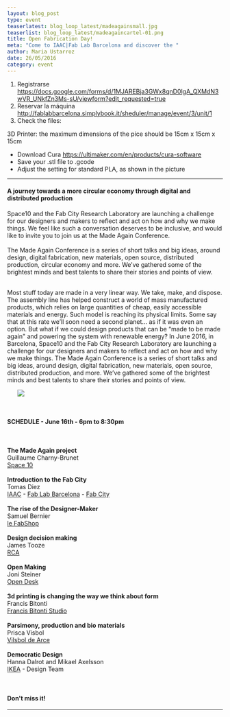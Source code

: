 ```yaml
---
layout: blog_post
type: event
teaserlatest: blog_loop_latest/madeagainsmall.jpg
teaserlist: blog_loop_latest/madeagaincartel-01.png
title: Open Fabrication Day!
meta: "Come to IAAC|Fab Lab Barcelona and discover the "
author: Maria Ustarroz
date: 26/05/2016
category: event
---
```





1. Registrarse https://docs.google.com/forms/d/1MJAREBja3GWx8qnD0lgA_QXMdN3wVR_UNkfZn3Ms-sU/viewform?edit_requested=true
2. Reservar la máquina http://fablabbarcelona.simplybook.it/sheduler/manage/event/3/unit/1
3. Check the files:


3D Printer: the maximum dimensions of the pice should be 15cm x 15cm x 15cm

- Download Cura https://ultimaker.com/en/products/cura-software
- Save your .stl file to .gcode
- Adjust the setting for standard PLA, as shown in the picture



---



<h4>A journey towards a more circular economy through digital and distributed production</h4>


Space10 and the Fab City Research Laboratory are launching a challenge for our designers and makers to reflect and act on how and why we make things. We feel like such a conversation deserves to be inclusive, and would like to invite you to join us at the Made Again Conference.<br>
<br>
The Made Again Conference is a series of short talks and big ideas, around design, digital fabrication, new materials, open source, distributed production, circular economy and more. We’ve gathered some of the brightest minds and best talents to share their stories and points of view.<br>

<br>
Most stuff today are made in a very linear way. We
take, make, and dispose. The assembly line has
helped construct a world of mass manufactured
products, which relies on large quantities of cheap,
easily accessible materials and energy. Such model
is reaching its physical limits. Some say that at this
rate we’ll soon need a second planet... as if it was
even an option. But what if we could design products
that can be “made to be made again" and powering
the system with renewable energy?
In June 2016, in Barcelona, Space10 and the Fab
City Research Laboratory are launching a challenge
for our designers and makers to reflect and act on
how and why we make things.
The Made Again Conference is a series of short talks
and big ideas, around design, digital fabrication, new
materials, open source, distributed production, and
more. We’ve gathered some of the brightest minds
and best talents to share their stories and points of
view.




<ul><img src= "http://www.fablabbcn.org/img/blog/blog_loop_latest/madeagaincartel-01.png" align="middle"> </img></ul>



<br>
<h4>SCHEDULE - June 16th - 6pm to 8:30pm</h4><br>

<b>The Made Again project</b><br>
Guillaume Charny-Brunet<br>
<a href="www.space10.io">Space 10</a>  <br>
<br>
<b>Introduction to the Fab City<br></b>
Tomas Diez <br>
<a href="www.iaac.net">IAAC</a> - <a href="www.fablabbcn.org">Fab Lab Barcelona</a> - <a href="www.fab.city">Fab City</a><br>
<br>
<b>The rise of the Designer-Maker<br></b>
Samuel Bernier<br>
<a href="www.behance.net/samuelbernier">le FabShop</a> <br>
<br>
<b>Design decision making<br></b>
James Tooze<br>
<a href="www.jamestooze.com">RCA</a><br>
<br>
<b>Open Making<br></b>
Joni Steiner<br>
<a href="www.opendesk.cc">Open Desk</a><br>
<br>
<b>3d printing is changing
the way we think about form<br></b>
Francis Bitonti<br>
<a href="www.francisbitonti.com">Francis Bitonti Studio</a><br>
<br>
<b>Parsimony, production
and bio materials</b><br>
Prisca Visbol<br>
<a href="www.priscavilsbol.com">Vilsbol de Arce</a><br>
<br>
<b>Democratic Design </b><br>
Hanna Dalrot and Mikael Axelsson<br>
<a href="http://www.ikea.com">IKEA</a> - Design Team<br>


<br>
<h4>Don't miss it!</h4>


---